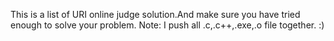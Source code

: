 This is a list of URI online judge solution.And make sure you have tried enough to solve your problem.
Note: I push all .c,.c++,.exe,.o file together. :)
